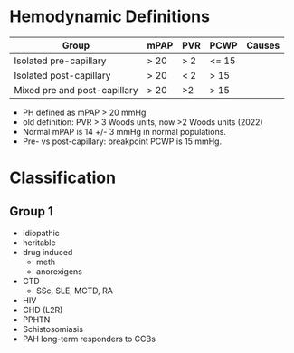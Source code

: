 # Hemodynamic Definitions
| Group                        | mPAP | PVR | PCWP  | Causes |
| ---------------------------- | ---- | --- | ----- | ------ |
| Isolated pre-capillary       | > 20 | > 2 | <= 15 |        |
| Isolated post-capillary      | > 20 | < 2 | > 15  |        |
| Mixed pre and post-capillary | > 20  | >2  | > 15  |        |

- PH defined as mPAP > 20 mmHg
- old definition: PVR > 3 Woods units, now >2 Woods units (2022)
- Normal mPAP is 14 +/- 3 mmHg in normal populations.
- Pre- vs post-capillary: breakpoint PCWP is 15 mmHg.

# Classification
## Group 1
- idiopathic
- heritable
- drug induced
	- meth
	- anorexigens
- CTD
	- SSc, SLE, MCTD, RA
- HIV
- CHD (L2R)
- PPHTN
- Schistosomiasis
- PAH long-term responders to CCBs